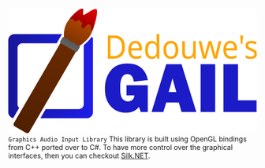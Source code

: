 <img src="https://raw.githubusercontent.com/dedouwe26/GAIL/main/Logo.svg" alt="logo" width="700"/> <br/>
`Graphics Audio Input Library`
This library is built using OpenGL bindings from C++ 
ported over to C#.
To have more control over the graphical interfaces, 
then you can checkout [Silk.NET](https://github.com/dotnet/Silk.NET "Silk.NET").